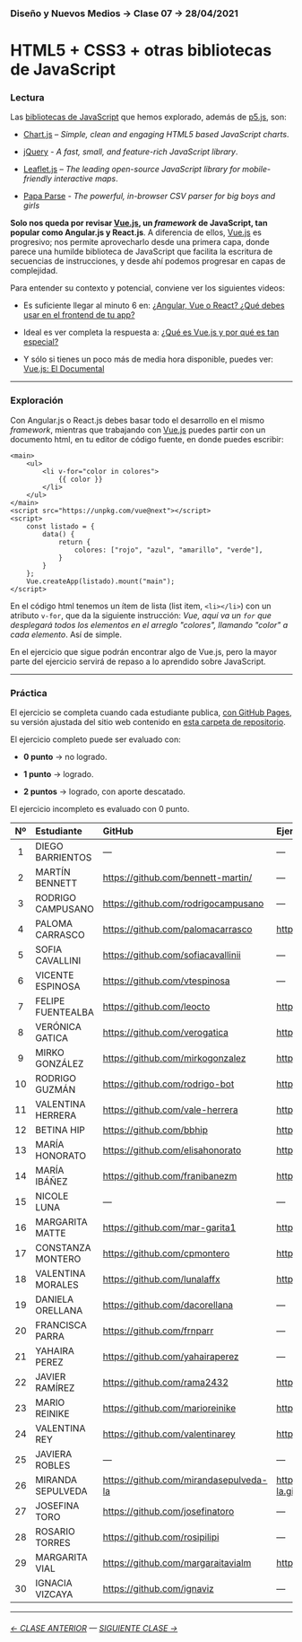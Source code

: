 ### Diseño y Nuevos Medios → Clase 07 → 28/04/2021

# HTML5 + CSS3 + otras bibliotecas de JavaScript

### Lectura

Las [bibliotecas de JavaScript](https://en.wikipedia.org/wiki/List_of_JavaScript_libraries) que hemos explorado, además de [p5.js](https://p5js.org/es/), son:

- [Chart.js](https://www.chartjs.org/) – *Simple, clean and engaging HTML5 based JavaScript charts*.

- [jQuery](https://jquery.com/) - *A fast, small, and feature-rich JavaScript library*.

- [Leaflet.js](https://leafletjs.com/) – *The leading open-source JavaScript library for mobile-friendly interactive maps*.

- [Papa Parse](https://www.papaparse.com/) - *The powerful, in-browser CSV parser for big boys and girls*

**Solo nos queda por revisar [Vue.js](https://v3.vuejs.org/), un *framework* de JavaScript, tan popular como Angular.js y React.js**. A diferencia de ellos, [Vue.js](https://v3.vuejs.org/) es progresivo; nos permite aprovecharlo desde una primera capa, donde parece una humilde biblioteca de JavaScript que facilita la escritura de secuencias de instrucciones, y desde ahí podemos progresar en capas de complejidad.

Para entender su contexto y potencial, conviene ver los siguientes videos: 

- Es suficiente llegar al minuto 6 en: [¿Angular, Vue o React? ¿Qué debes usar en el frontend de tu app?](https://www.youtube.com/watch?v=elkCexAWX5k)

- Ideal es ver completa la respuesta a: [¿Qué es Vue.js y por qué es tan especial?](https://www.youtube.com/watch?v=AqesL138vMA)

- Y sólo si tienes un poco más de media hora disponible, puedes ver: [Vue.js: El Documental](https://www.youtube.com/watch?v=OrxmtDw4pVI)

- - - - - - - - 

### Exploración

Con Angular.js o React.js debes basar todo el desarrollo en el mismo *framework*, mientras que trabajando con [Vue.js](https://v3.vuejs.org/) puedes partir con un documento html, en tu editor de código fuente, en donde puedes escribir:

```
<main>
    <ul>
        <li v-for="color in colores">
            {{ color }}
        </li>
    </ul>
</main>
<script src="https://unpkg.com/vue@next"></script>
<script>
    const listado = {
        data() {
            return {
                colores: ["rojo", "azul", "amarillo", "verde"],
            }
        }
    };
    Vue.createApp(listado).mount("main");
</script>
```

En el código html tenemos un ítem de lista (list item, `<li></li>`) con un atributo `v-for`, que da la siguiente instrucción: *Vue, aquí va un `for` que desplegará todos los elementos en el arreglo "colores", llamando "color" a cada elemento*. Así de simple.

En el ejercicio que sigue podrán encontrar algo de Vue.js, pero la mayor parte del ejercicio servirá de repaso a lo aprendido sobre JavaScript.

- - - - - - - 

### Práctica

El ejercicio se completa cuando cada estudiante publica, [con GitHub Pages](https://docs.github.com/es/free-pro-team@latest/github/working-with-github-pages/configuring-a-publishing-source-for-your-github-pages-site), su versión ajustada del sitio web contenido en [esta carpeta de repositorio](https://profesorfaco.github.io/dno037-2021/clase-07/).

El ejercicio completo puede ser evaluado con:

- **0 punto** → no logrado.

- **1 punto** → logrado.

- **2 puntos** → logrado, con aporte descatado.

El ejercicio incompleto es evaluado con 0 punto.

| Nº   | Estudiante      | GitHub    | Ejercicio clase-06 |
|:----:|:----------------|:----------|:-------------------|
| 1    | DIEGO BARRIENTOS | — | — |
| 2    | MARTÍN BENNETT | https://github.com/bennett-martin/ | — |
| 3    | RODRIGO CAMPUSANO | https://github.com/rodrigocampusano | — |
| 4    | PALOMA CARRASCO | https://github.com/palomacarrasco | https://palomacarrasco.github.io/dno037-clase-7/ |
| 5    | SOFIA CAVALLINI | https://github.com/sofiacavallinii | — |
| 6    | VICENTE ESPINOSA | https://github.com/vtespinosa | — |
| 7    | FELIPE FUENTEALBA | https://github.com/leocto | https://leocto.github.io/Nuevos_Medios-7/ |
| 8    | VERÓNICA GATICA | https://github.com/verogatica | https://verogatica.github.io/7clase_dno037/ |
| 9    | MIRKO GONZÁLEZ | https://github.com/mirkogonzalez | https://mirkogonzalez.github.io/clase_7/ |
| 10   | RODRIGO GUZMÁN | https://github.com/rodrigo-bot | https://rodrigo-bot.github.io/dno037-clase07/ |
| 11   | VALENTINA HERRERA | https://github.com/vale-herrera | https://vale-herrera.github.io/dno037-clase-7/ |
| 12   | BETINA HIP | https://github.com/bbhip | https://bbhip.github.io/dno-nuevos-medios-07/ |
| 13   | MARÍA HONORATO | https://github.com/elisahonorato | https://elisahonorato.github.io/clase07/ |
| 14   | MARÍA IBÁÑEZ | https://github.com/franibanezm | https://franibanezm.github.io/clase_07/ |
| 15   | NICOLE LUNA | — | — |
| 16   | MARGARITA MATTE | https://github.com/mar-garita1 | https://mar-garita1.github.io/clase-07/ |
| 17   | CONSTANZA MONTERO | https://github.com/cpmontero | https://cpmontero.github.io/dno_nuevosmedios_clase7/ |
| 18   | VALENTINA MORALES | https://github.com/lunalaffx | https://lunalaffx.github.io/DNO037-clase7/ |
| 19   | DANIELA ORELLANA | https://github.com/dacorellana | — |
| 20   | FRANCISCA PARRA | https://github.com/frnparr | — |
| 21   | YAHAIRA PEREZ | https://github.com/yahairaperez | — |
| 22   | JAVIER RAMÍREZ | https://github.com/rama2432 | https://rama2432.github.io/DNO-clase7/ |
| 23   | MARIO REINIKE | https://github.com/marioreinike | https://marioreinike.github.io/dno037/clase-07/ |
| 24   | VALENTINA REY | https://github.com/valentinarey | https://valentinarey.github.io/clase_7/ |
| 25   | JAVIERA ROBLES | — | — |
| 26   | MIRANDA SEPULVEDA | https://github.com/mirandasepulveda-la | https://mirandasepulveda-la.github.io/actividad_clase_7/ |
| 27   | JOSEFINA TORO | https://github.com/josefinatoro | — |
| 28   | ROSARIO TORRES | https://github.com/rosipilipi | — |
| 29   | MARGARITA VIAL | https://github.com/margaraitavialm | https://margaraitavialm.github.io/DNO_clase07/ |
| 30   | IGNACIA VIZCAYA | https://github.com/ignaviz | — |

- - - - - - - 

###### [← CLASE ANTERIOR](https://github.com/profesorfaco/dno037-2021/tree/main/clase-06) — [SIGUIENTE CLASE →](https://github.com/profesorfaco/dno037-2021/tree/main/clase-08)
